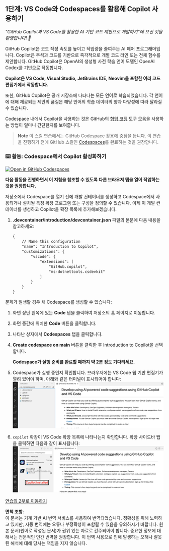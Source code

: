 ## 1단계: VS Code와 Codespaces를 활용해 Copilot 사용하기

_"GitHub Copilot과 VS Code를 활용한 AI 기반 코드 제안으로 개발하기"에 오신 것을 환영합니다! :wave:_

GitHub Copilot은 코드 작성 속도를 높이고 작업량을 줄여주는 AI 페어 프로그래머입니다. Copilot은 주석과 코드를 기반으로 즉각적으로 개별 코드 라인 또는 전체 함수를 제안합니다. GitHub Copilot은 OpenAI의 생성형 사전 학습 언어 모델인 OpenAI Codex를 기반으로 작동합니다.

**Copilot은 VS Code, Visual Studio, JetBrains IDE, Neovim을 포함한 여러 코드 편집기에서 작동합니다.**

또한, GitHub Copilot은 공개 저장소에 나타나는 모든 언어로 학습되었습니다. 각 언어에 대해 제공되는 제안의 품질은 해당 언어의 학습 데이터의 양과 다양성에 따라 달라질 수 있습니다.

Codespace 내에서 Copilot을 사용하는 것은 GitHub의 [협업 코딩](https://github.com/features#features-collaboration) 도구 모음을 사용하는 방법이 얼마나 간단한지를 보여줍니다.

> **Note**
> 이 스킬 연습에서는 GitHub Codespace 활용에 중점을 둡니다. 이 연습을 진행하기 전에 GitHub 스킬인 [Codespaces](https://github.com/skills/code-with-codespaces)를 완료하는 것을 권장합니다.

### ⌨️ 활동: Codespace에서 Copilot 활성화하기

[![Open in GitHub Codespaces](https://github.com/codespaces/badge.svg)](https://codespaces.new/microsoft/mastering-github-copilot-for-dotnet-csharp-developers?devcontainer_path=.devcontainer%2Fintroduction%2Fdevcontainer.json)

**다음 활동을 진행하면서 이 지침을 참조할 수 있도록 다른 브라우저 탭을 열어 작업하는 것을 권장합니다.**

저장소에서 Codespace를 열기 전에 개발 컨테이너를 생성하고 Codespace에서 사용되거나 설치될 특정 확장 프로그램 또는 구성을 정의할 수 있습니다. 이제 이 개발 컨테이너를 생성하고 Copilot을 확장 목록에 추가해보겠습니다.

1. **.devcontainer/introduction/devcontainer.json** 파일의 본문에 다음 내용을 참고하세요:
   ```
   {
       // Name this configuration
       "name": "Introduction to Copilot",
       "customizations": {
           "vscode": {
               "extensions": [
                   "GitHub.copilot",
                   "ms-dotnettools.csdevkit"
               ]
           }
       }
   }
   ```

문제가 발생할 경우 새 Codespace를 생성할 수 있습니다:

1. 화면 상단 왼쪽에 있는 **Code** 탭을 클릭하여 저장소의 홈 페이지로 이동합니다.
1. 화면 중간에 위치한 **Code** 버튼을 클릭합니다.
1. 나타난 상자에서 **Codespaces** 탭을 클릭합니다.
1. **Create codespace on main** 버튼을 클릭한 후 Introduction to Copilot을 선택합니다.

   **Codespace가 실행 준비를 완료할 때까지 약 2분 정도 기다리세요.**

1. Codespace가 실행 중인지 확인합니다. 브라우저에는 VS Code 웹 기반 편집기가 열려 있어야 하며, 아래와 같은 터미널이 표시되어야 합니다:
   ![Screen Shot 2023-03-09 at 9 09 07 AM](../../../../03-Introduction-to-GitHub-Copilot/steps/img/1-skills-0.png)
1. `copilot` 확장이 VS Code 확장 목록에 나타나는지 확인합니다. 확장 사이드바 탭을 클릭하면 다음과 같이 표시됩니다:
   ![Screen Shot 2023-03-09 at 9 04 13 AM](../../../../03-Introduction-to-GitHub-Copilot/steps/img/1-skills-1.png)

[연습의 2부로 이동하기](./2-skills-dotnet.md)

**면책 조항**:  
이 문서는 기계 기반 AI 번역 서비스를 사용하여 번역되었습니다. 정확성을 위해 노력하고 있지만, 자동 번역에는 오류나 부정확성이 포함될 수 있음을 유의하시기 바랍니다. 원본 문서(원어로 작성된 문서)가 권위 있는 자료로 간주되어야 합니다. 중요한 정보에 대해서는 전문적인 인간 번역을 권장합니다. 이 번역 사용으로 인해 발생하는 오해나 잘못된 해석에 대해 당사는 책임을 지지 않습니다.